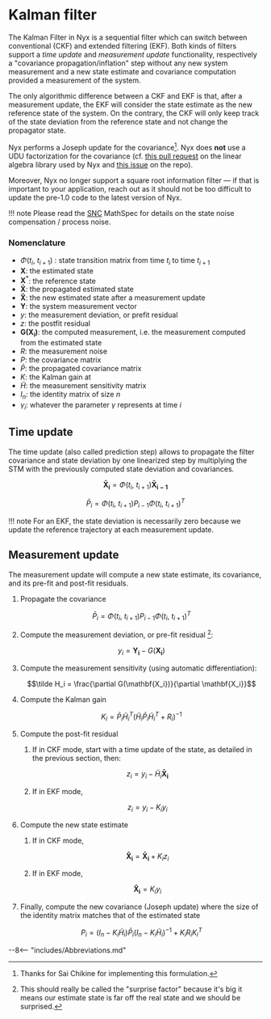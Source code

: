 # Kalman filter
The Kalman Filter in Nyx is a sequential filter which can switch between conventional (CKF) and extended filtering (EKF). Both kinds of filters support a _time update_ and _measurement update_ functionality, respectively a "covariance propagation/inflation" step without any new system measurement and a new state estimate and covariance computation provided a measurement of the system.

The only algorithmic difference between a CKF and EKF is that, after a measurement update, the EKF will consider the state estimate as the new reference state of the system. On the contrary, the CKF will only keep track of the state deviation from the reference state and not change the propagator state.

Nyx performs a Joseph update for the covariance[^1]. Nyx does **not** use a UDU factorization for the covariance (cf. [this pull request](https://github.com/dimforge/nalgebra/pull/766) on the linear algebra library used by Nyx and [this issue](https://gitlab.com/chrisrabotin/nyx/-/issues/164) on the repo).

Moreover, Nyx no longer support a square root information filter &mdash; if that is important to your application, reach out as it should not be too difficult to update the pre-1.0 code to the latest version of Nyx.

!!! note
    Please read the [SNC](/MathSpec/navigation/snc/) MathSpec for details on the state noise compensation / process noise.

### Nomenclature
+ $\Phi(t_i,~t_{i+1})$ : state transition matrix from time $t_i$ to time $t_{i+1}$
+ $\mathbf{X}$: the estimated state
+ $\mathbf{X}^*$: the reference state
+ $\mathbf{\bar X}$: the propagated estimated state
+ $\mathbf{\hat X}$: the new estimated state after a measurement update
+ $\mathbf{Y}$: the system measurement vector
+ $y$: the measurement deviation, or prefit residual
+ $z$: the postfit residual
+ $\mathbf{G(\mathbf{X_i})}$: the computed measurement, i.e. the measurement computed from the estimated state
+ $R$: the measurement noise
+ $P$: the covariance matrix
+ $\bar P$: the propagated covariance matrix
+ $K$: the Kalman gain at
+ $\tilde H$: the measurement sensitivity matrix
+ $I_n$: the identity matrix of size _n_
+ $\gamma_i$: whatever the parameter $\gamma$ represents at time $i$

## Time update
The time update (also called prediction step) allows to propagate the filter covariance and state deviation by one linearized step by multiplying the STM with the previously computed state deviation and covariances.

$$\mathbf{\bar X_i} = \Phi(t_i,~t_{i+1}) \mathbf{\bar X_{i-1}}$$

$$\bar P_i = \Phi(t_i,~t_{i+1})P_{i-1}\Phi(t_i,~t_{i+1})^T$$

!!! note
    For an EKF, the state deviation is necessarily zero because we update the reference trajectory at each measurement update.

## Measurement update
The measurement update will compute a new state estimate, its covariance, and its pre-fit and post-fit residuals.

1. Propagate the covariance

    $$\bar P_i = \Phi(t_i,~t_{i+1})P_{i-1}\Phi(t_i,~t_{i+1})^T$$

1. Compute the measurement deviation, or pre-fit residual [^2]:

    $$y_i=\mathbf{Y_i}-G(\mathbf{X_i})$$

1. Compute the measurement sensitivity (using automatic differentiation):

    $$\tilde H_i = \frac{\partial G(\mathbf{X_i})}{\partial \mathbf{X_i}}$$

1. Compute the Kalman gain

    $$K_i = \bar P_i \tilde H_i^T (\tilde H_i \bar P_i \tilde H_i^T+R_i)^{-1}$$

1. Compute the post-fit residual
    1. If in CKF mode, start with a time update of the state, as detailed in the previous section, then:

        $$z_i = y_i - \tilde H_i \mathbf{\bar X_i}$$

    2. If in EKF mode,

        $$z_i = y_i - K_i y_i$$

1. Compute the new state estimate
    1. If in CKF mode,

        $$\mathbf{\hat X_i} = \mathbf{\bar X_i} + K_i z_i$$

    1. If in EKF mode,

        $$\mathbf{\hat X_i} = K_i y_i$$

1. Finally, compute the new covariance (Joseph update) where the size of the identity matrix matches that of the estimated state

    $$P_i = (I_n - K_i \tilde H_i) \bar P_i (I_n - K_i \tilde H_i)^{-1} + K_i R_i K_i^T $$

[^1]: Thanks for Sai Chikine for implementing this formulation.
[^2]: This should really be called the "surprise factor" because it's big it means our estimate state is far off the real state and we should be surprised.

--8<-- "includes/Abbreviations.md"